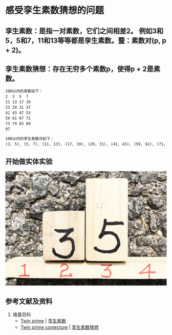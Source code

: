 # 感受孪生素数猜想的问题

## 孪生素数：是指一对素数，它们之间相差2。 例如3和5，5和7，11和13等等都是孪生素数。暨：素数对(p, p + 2)。

## 孪生素数猜想：存在无穷多个素数p，使得p + 2是素数。

```html
100以内的素数如下：
2  3  5  7 
11 13 17 19
23 29 31 37
41 43 47 53
59 61 67 71
73 79 83 89
97
```

```html
100以内的孪生素数对如下：
(3, 5), (5, 7), (11, 13), (17, 19), (29, 31), (41, 43), (59, 61), (71, 73)
```

## 开始做实体实验

![](/images/数论/素数数列及其相关猜想/感受孪生素数猜想的问题/1a1.jpg)

## 参考文献及资料

1. 维基百科
	- [Twin prime](https://en.wikipedia.org/wiki/Twin_prime) | [孪生素数](https://zh.wikipedia.org/wiki/%E5%AD%AA%E7%94%9F%E7%B4%A0%E6%95%B0)
	- [Twin prime conjecture](https://en.wikipedia.org/wiki/Twin_prime#Twin_prime_conjecture) | [孪生素数猜想](https://zh.wikipedia.org/wiki/%E5%AD%AA%E7%94%9F%E7%B4%A0%E6%95%B0%E7%8C%9C%E6%83%B3)
